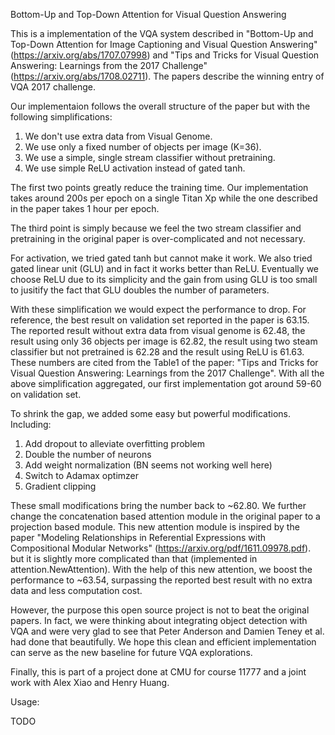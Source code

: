 Bottom-Up and Top-Down Attention for Visual Question Answering

This is a implementation of the VQA system described in "Bottom-Up and
Top-Down Attention for Image Captioning and Visual Question Answering"
(https://arxiv.org/abs/1707.07998) and "Tips and Tricks for Visual
Question Answering: Learnings from the 2017 Challenge"
(https://arxiv.org/abs/1708.02711). The papers describe the winning
entry of VQA 2017 challenge.

Our implementaion follows the overall structure of the paper but with
the following simplifications:

1. We don't use extra data from Visual Genome.
2. We use only a fixed number of objects per image (K=36).
3. We use a simple, single stream classifier without pretraining.
4. We use simple ReLU activation instead of gated tanh.

The first two points greatly reduce the training time. Our
implementation takes around 200s per epoch on a single Titan Xp while
the one described in the paper takes 1 hour per epoch.

The third point is simply because we feel the two stream classifier
and pretraining in the original paper is over-complicated and not
necessary.

For activation, we tried gated tanh but cannot make it work. We also
tried gated linear unit (GLU) and in fact it works better than
ReLU. Eventually we choose ReLU due to its simplicity and the gain
from using GLU is too small to jusitify the fact that GLU doubles the
number of parameters.

With these simplification we would expect the performance to drop. For
reference, the best result on validation set reported in the paper is
63.15. The reported result without extra data from visual genome is
62.48, the result using only 36 objects per image is 62.82, the result
using two steam classifier but not pretrained is 62.28 and the result
using ReLU is 61.63. These numbers are cited from the Table1 of the
paper: "Tips and Tricks for Visual Question Answering: Learnings from
the 2017 Challenge". With all the above simplification aggregated, our
first implementation got around 59-60 on validation set.

To shrink the gap, we added some easy but powerful
modifications. Including:

1. Add dropout to alleviate overfitting problem
2. Double the number of neurons
3. Add weight normalization (BN seems not working well here)
4. Switch to Adamax optimzer
5. Gradient clipping

These small modifications bring the number back to ~62.80.  We further
change the concatenation based attention module in the original paper
to a projection based module. This new attention module is inspired by
the paper "Modeling Relationships in Referential Expressions with
Compositional Modular Networks"
(https://arxiv.org/pdf/1611.09978.pdf).  but it is slightly more
complicated than that (implemented in attention.NewAttention).  With
the help of this new attention, we boost the performance to ~63.54,
surpassing the reported best result with no extra data and less
computation cost.

However, the purpose this open source project is not to beat the
original papers. In fact, we were thinking about integrating object
detection with VQA and were very glad to see that Peter Anderson and
Damien Teney et al. had done that beautifully. We hope this clean and
efficient implementation can serve as the new baseline for future VQA
explorations.

Finally, this is part of a project done at CMU for course 11777 and
a joint work with Alex Xiao and Henry Huang.


Usage:

TODO